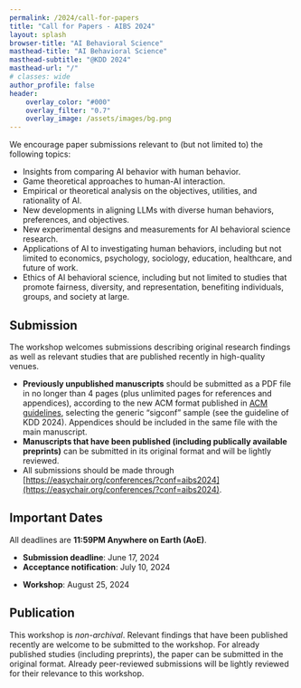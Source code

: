 ```yaml
---
permalink: /2024/call-for-papers
title: "Call for Papers - AIBS 2024"
layout: splash
browser-title: "AI Behavioral Science"
masthead-title: "AI Behavioral Science"
masthead-subtitle: "@KDD 2024"
masthead-url: "/"
# classes: wide
author_profile: false
header:
    overlay_color: "#000"
    overlay_filter: "0.7"
    overlay_image: /assets/images/bg.png
---
```


<!-- {% capture notice-text %}
**You are viewing the archived site for GLB 2022.** To learn more on the latest edition of the workshop, [click here](/).
{% endcapture %} -->

<!-- <div class="notice--warning">
  <!-- <h4 class="no_toc">Notice Headline:</h4> ~~>
  {{ notice-text | markdownify }}
</div> -->


We encourage paper submissions relevant to (but not limited to) the following topics:

- Insights from comparing AI behavior with human behavior.
- Game theoretical approaches to human-AI interaction. 
- Empirical or theoretical analysis on the objectives, utilities, and rationality of AI.
- New developments in aligning LLMs with diverse human behaviors, preferences, and objectives. 
- New experimental designs and measurements for AI behavioral science research.
- Applications of AI to investigating human behaviors, including but not limited to economics, psychology, sociology, education, healthcare, and future of work. 
- Ethics of AI behavioral science, including but not limited to studies that promote fairness, diversity, and representation, benefiting individuals, groups, and society at large.

## Submission

The workshop welcomes submissions describing original research findings as well as relevant studies that are published recently in high-quality venues. 

* **Previously unpublished manuscripts** should be submitted as a PDF file in no longer than 4 pages (plus unlimited pages for references and appendices), according to the new ACM format published in [ACM guidelines](http://www.acm.org/publications/proceedings-template), selecting the generic “sigconf” sample (see the guideline of KDD 2024). Appendices should be included in the same file with the main manuscript. 
* **Manuscripts that have been published (including publically available preprints)** can be submitted in its original format and will be lightly reviewed. 
* All submissions should be made through [https://easychair.org/conferences/?conf=aibs2024](https://easychair.org/conferences/?conf=aibs2024). 

<!-- Submission link to be announced. -->
<!-- Abstracts and papers can be submitted through EasyChair: <br>  -->
<!-- [https://easychair.org/my/conference?conf=aibs2024](https://easychair.org/my/conference?conf=aibs2024) -->

## Important Dates

All deadlines are **11:59PM Anywhere on Earth (AoE)**.
- **Submission deadline**: June 17, 2024
- **Acceptance notification**: July 10, 2024
<!-- - **Camera-ready version due**: July 25, 2024 -->
- **Workshop**: August 25, 2024

## Publication

This workshop is *non-archival*. Relevant findings that have been published recently are welcome to be submitted to the workshop. For already published studies (including preprints), the paper can be submitted in the original format. Already peer-reviewed submissions will be lightly reviewed for their relevance to this workshop.
